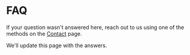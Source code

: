 # FAQ

If your question wasn't answered here, reach out to us using one of the methods on the [Contact](/contact/node-tec "Contact page") page.

We'll update this page with the answers.
